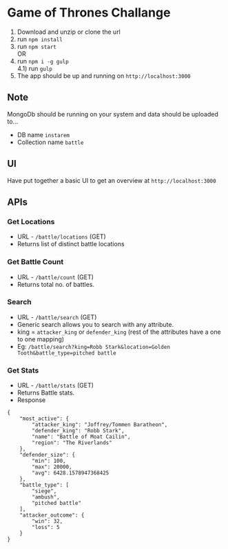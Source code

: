 # Game of Thrones Challange

1) Download and unzip or clone the url  <br>
2)  run `npm install`  <br>
3)  run `npm start`  <br>
   OR  <br>
4) run `npm i -g gulp` <br>
4.1) run `gulp` <br>
5) The app should be up and running on `http://localhost:3000` <br>

## Note
MongoDb should be running on your system and data should be uploaded to...
- DB name `instarem`
- Collection name `battle`

## UI
Have put together a basic UI to get an overview at `http://localhost:3000`

## APIs

### Get Locations
- URL - `/battle/locations` (GET)
- Returns list of distinct battle locations

### Get Battle Count
- URL - `/battle/count` (GET)
- Returns total no. of battles.

### Search
- URL - `/battle/search` (GET)
- Generic search allows you to search with any attribute.
- king = `attacker_king` or `defender_king` (rest of the attributes have a one to one mapping)
- Eg: `/battle/search?king=Robb Stark&location=Golden Tooth&battle_type=pitched battle`

### Get Stats
- URL - `/battle/stats` (GET)
- Returns Battle stats.
- Response
```
{
    "most_active": {
        "attacker_king": "Joffrey/Tommen Baratheon",
        "defender_king": "Robb Stark",
        "name": "Battle of Moat Cailin",
        "region": "The Riverlands"
    },
    "defender_size": {
        "min": 100,
        "max": 20000,
        "avg": 6428.1578947368425
    },
    "battle_type": [
        "siege",
        "ambush",
        "pitched battle"
    ],
    "attacker_outcome": {
        "win": 32,
        "loss": 5
    }
}
```


